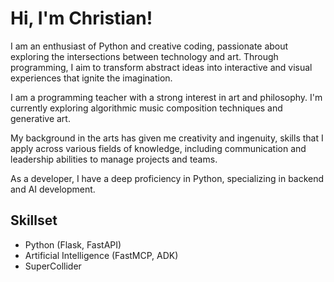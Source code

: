 # Hi, I'm Christian!

I am an enthusiast of Python and creative coding, passionate about exploring the intersections between technology and art. Through programming, I aim to transform abstract ideas into interactive and visual experiences that ignite the imagination. 

I am a programming teacher with a strong interest in art and philosophy. I'm currently exploring algorithmic music composition techniques and generative art.

My background in the arts has given me creativity and ingenuity, skills that I apply across various fields of knowledge, including communication and leadership abilities to manage projects and teams.

As a developer, I have a deep proficiency in Python, specializing in backend and AI development.


## Skillset
  - Python (Flask, FastAPI)
  - Artificial Intelligence (FastMCP, ADK)
  - SuperCollider
